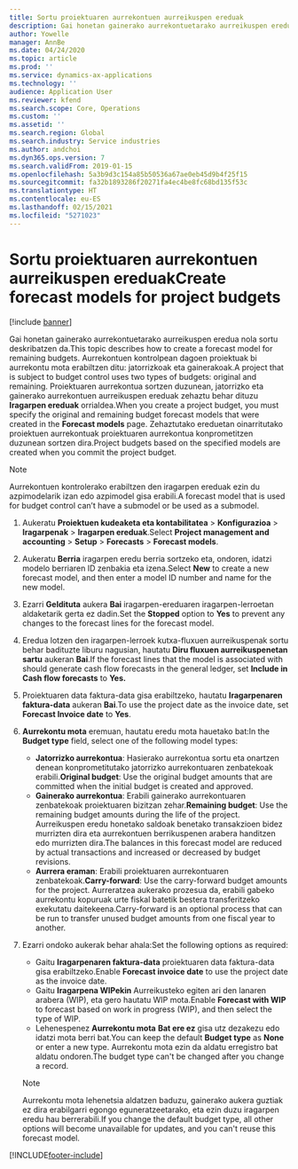 ```yaml
---
title: Sortu proiektuaren aurrekontuen aurreikuspen ereduak
description: Gai honetan gainerako aurrekontuetarako aurreikuspen eredua nola sortu deskribatzen da.
author: Yowelle
manager: AnnBe
ms.date: 04/24/2020
ms.topic: article
ms.prod: ''
ms.service: dynamics-ax-applications
ms.technology: ''
audience: Application User
ms.reviewer: kfend
ms.search.scope: Core, Operations
ms.custom: ''
ms.assetid: ''
ms.search.region: Global
ms.search.industry: Service industries
ms.author: andchoi
ms.dyn365.ops.version: 7
ms.search.validFrom: 2019-01-15
ms.openlocfilehash: 5a3b9d3c154a85b50536a67ae0eb45d9b4f25f15
ms.sourcegitcommit: fa32b1893286f20271fa4ec4be8fc68bd135f53c
ms.translationtype: HT
ms.contentlocale: eu-ES
ms.lasthandoff: 02/15/2021
ms.locfileid: "5271023"
---
```

# <a name="create-forecast-models-for-project-budgets"></a><span data-ttu-id="1e13a-103">Sortu proiektuaren aurrekontuen aurreikuspen ereduak</span><span class="sxs-lookup"><span data-stu-id="1e13a-103">Create forecast models for project budgets</span></span> 

[!include [banner](../includes/banner.md)]

<span data-ttu-id="1e13a-104">Gai honetan gainerako aurrekontuetarako aurreikuspen eredua nola sortu deskribatzen da.</span><span class="sxs-lookup"><span data-stu-id="1e13a-104">This topic describes how to create a forecast model for remaining budgets.</span></span> <span data-ttu-id="1e13a-105">Aurrekontuen kontrolpean dagoen proiektuak bi aurrekontu mota erabiltzen ditu: jatorrizkoak eta gainerakoak.</span><span class="sxs-lookup"><span data-stu-id="1e13a-105">A project that is subject to budget control uses two types of budgets: original and remaining.</span></span> <span data-ttu-id="1e13a-106">Proiektuaren aurrekontua sortzen duzunean, jatorrizko eta gainerako aurrekontuen aurreikuspen ereduak zehaztu behar dituzu **Iragarpen ereduak** orrialdea.</span><span class="sxs-lookup"><span data-stu-id="1e13a-106">When you create a project budget, you must specify the original and remaining budget forecast models that were created in the **Forecast models** page.</span></span> <span data-ttu-id="1e13a-107">Zehaztutako ereduetan oinarritutako proiektuen aurrekontuak proiektuaren aurrekontua konprometitzen duzunean sortzen dira.</span><span class="sxs-lookup"><span data-stu-id="1e13a-107">Project budgets based on the specified models are created when you commit the project budget.</span></span>

> [!NOTE]
> <span data-ttu-id="1e13a-108">Aurrekontuen kontrolerako erabiltzen den iragarpen ereduak ezin du azpimodelarik izan edo azpimodel gisa erabili.</span><span class="sxs-lookup"><span data-stu-id="1e13a-108">A forecast model that is used for budget control can’t have a submodel or be used as a submodel.</span></span>

1. <span data-ttu-id="1e13a-109">Aukeratu **Proiektuen kudeaketa eta kontabilitatea** > **Konfigurazioa** > **Iragarpenak**  > **Iragarpen ereduak**.</span><span class="sxs-lookup"><span data-stu-id="1e13a-109">Select **Project management and accounting** > **Setup** > **Forecasts**  > **Forecast models**.</span></span>
2. <span data-ttu-id="1e13a-110">Aukeratu **Berria** iragarpen eredu berria sortzeko eta, ondoren, idatzi modelo berriaren ID zenbakia eta izena.</span><span class="sxs-lookup"><span data-stu-id="1e13a-110">Select **New** to create a new forecast model, and then enter a model ID number and name for the new model.</span></span> 
3. <span data-ttu-id="1e13a-111">Ezarri **Geldituta** aukera **Bai** iragarpen-ereduaren iragarpen-lerroetan aldaketarik gerta ez dadin.</span><span class="sxs-lookup"><span data-stu-id="1e13a-111">Set the **Stopped** option to **Yes** to prevent any changes to the forecast lines for the forecast model.</span></span> 
4. <span data-ttu-id="1e13a-112">Eredua lotzen den iragarpen-lerroek kutxa-fluxuen aurreikuspenak sortu behar badituzte liburu nagusian, hautatu **Diru fluxuen aurreikuspenetan sartu** aukeran **Bai**.</span><span class="sxs-lookup"><span data-stu-id="1e13a-112">If the forecast lines that the model is associated with should generate cash flow forecasts in the general ledger, set **Include in Cash flow forecasts** to **Yes.**</span></span> 
5. <span data-ttu-id="1e13a-113">Proiektuaren data faktura-data gisa erabiltzeko, hautatu **Iragarpenaren faktura-data** aukeran **Bai**.</span><span class="sxs-lookup"><span data-stu-id="1e13a-113">To use the project date as the invoice date, set **Forecast Invoice date** to **Yes**.</span></span> 
6. <span data-ttu-id="1e13a-114">**Aurrekontu mota** eremuan, hautatu eredu mota hauetako bat:</span><span class="sxs-lookup"><span data-stu-id="1e13a-114">In the **Budget type** field, select one of the following model types:</span></span>

   - <span data-ttu-id="1e13a-115">**Jatorrizko aurrekontua**: Hasierako aurrekontua sortu eta onartzen denean konprometitutako jatorrizko aurrekontuaren zenbatekoak erabili.</span><span class="sxs-lookup"><span data-stu-id="1e13a-115">**Original budget**: Use the original budget amounts that are committed when the initial budget is created and approved.</span></span>
   - <span data-ttu-id="1e13a-116">**Gainerako aurrekontua**: Erabili gainerako aurrekontuaren zenbatekoak proiektuaren bizitzan zehar.</span><span class="sxs-lookup"><span data-stu-id="1e13a-116">**Remaining budget**: Use the remaining budget amounts during the life of the project.</span></span> <span data-ttu-id="1e13a-117">Aurreikuspen eredu honetako saldoak benetako transakzioen bidez murrizten dira eta aurrekontuen berrikuspenen arabera handitzen edo murrizten dira.</span><span class="sxs-lookup"><span data-stu-id="1e13a-117">The balances in this forecast model are reduced by actual transactions and increased or decreased by budget revisions.</span></span>
   - <span data-ttu-id="1e13a-118">**Aurrera eraman**: Erabili proiektuaren aurrekontuaren zenbatekoak.</span><span class="sxs-lookup"><span data-stu-id="1e13a-118">**Carry-forward**: Use the carry-forward budget amounts for the project.</span></span> <span data-ttu-id="1e13a-119">Aurreratzea aukerako prozesua da, erabili gabeko aurrekontu kopuruak urte fiskal batetik bestera transferitzeko exekutatu daitekeena.</span><span class="sxs-lookup"><span data-stu-id="1e13a-119">Carry-forward is an optional process that can be run to transfer unused budget amounts from one fiscal year to another.</span></span>

7. <span data-ttu-id="1e13a-120">Ezarri ondoko aukerak behar ahala:</span><span class="sxs-lookup"><span data-stu-id="1e13a-120">Set the following options as required:</span></span>

   - <span data-ttu-id="1e13a-121">Gaitu **Iragarpenaren faktura-data** proiektuaren data faktura-data gisa erabiltzeko.</span><span class="sxs-lookup"><span data-stu-id="1e13a-121">Enable **Forecast invoice date** to use the project date as the invoice date.</span></span>
   - <span data-ttu-id="1e13a-122">Gaitu **Iragarpena WIPekin** Aurreikusteko egiten ari den lanaren arabera (WIP), eta gero hautatu WIP mota.</span><span class="sxs-lookup"><span data-stu-id="1e13a-122">Enable **Forecast with WIP** to forecast based on work in progress (WIP), and then select the type of WIP.</span></span> 
   - <span data-ttu-id="1e13a-123">Lehenespenez **Aurrekontu mota** **Bat ere ez** gisa utz dezakezu edo idatzi mota berri bat.</span><span class="sxs-lookup"><span data-stu-id="1e13a-123">You can keep the default **Budget type** as **None** or enter a new type.</span></span> <span data-ttu-id="1e13a-124">Aurrekontu mota ezin da aldatu erregistro bat aldatu ondoren.</span><span class="sxs-lookup"><span data-stu-id="1e13a-124">The budget type can't be changed after you change a record.</span></span>     
    > [!NOTE]
    > <span data-ttu-id="1e13a-125">Aurrekontu mota lehenetsia aldatzen baduzu, gainerako aukera guztiak ez dira erabilgarri egongo eguneratzeetarako, eta ezin duzu iragarpen eredu hau berrerabili.</span><span class="sxs-lookup"><span data-stu-id="1e13a-125">If you change the default budget type, all other options will become unavailable for updates, and you can't reuse this forecast model.</span></span> 
   


 



[!INCLUDE[footer-include](../includes/footer-banner.md)]